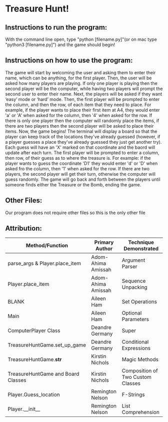 # Treasure Hunt!

## Instructions to run the program:

With the command line open, type "python [filename.py]"(or on mac type "python3 [filename.py]") and the game should begin!

## Instructions on how to use the program:

The game will start by welcoming the user and asking them to enter their name, which can be anything, for the first player. Then, the user will be asked how many players are playing. If only one player is playing then the second player will be the computer, while having two players will prompt the second user to enter their name. Next, the players will be asked if they want ‘easy’ mode or ‘hard’ mode. Then, the first player will be prompted to enter the column, and then the row, of each item that they need to place. For example, if the player wants to place their first item at A4, they would enter 'a' or 'A' when asked for the column, then '4' when asked for the row. If there is only one player then the computer will randomly place the items, if there are two players then the second player will be asked to place their items. Now, the game begins! The terminal will display a board so that the player can keep track of the locations they've already guessed (however, if a player guesses a place they've already guessed they just get another try). Each guess will have an 'X' marked on that coordinate and the baord will update after each turn. The first player will be prompted to enter a column, then row, of their guess as to where the treasure is. For example: if the player wants to guess the coordinate 'D1' they would enter 'd' or 'D' when asked fro the column, then '1' when asked for the row. If there are two players, the second player will get their turn,  otherwise the computer will guess randomly. The game will go back and forth between the players until someone finds either the Treasure or the Bomb, ending the game.

## Other Files:

Our program does not require other files so this is the only other file
    
## Attribution: 

| Method/Function | Primary Author | Technique Demonstrated |
| --- | --- | --- |
| parse_args & Player.place_item | Adom-Ahima Amissah | Argument Parser |
| Player.place_item | Adom-Ahima Amissah | Sequence Unpacking |
| BLANK | Aileen Ham | Set Operations |
| Main | Aileen Ham | Optional Parameters |
| ComputerPlayer Class | Deandre Germany | Super |
| TreasureHuntGame.set_up_game | Deandre Germany | Conditional Expressions |
| TreasureHuntGame.__str__ | Kirstin Nichols | Magic Methods |
| TreasureHuntGame and Board Classes | Kirstin Nichols | Composition of Two Custom Classes |
| Player.Guess_location | Remington Nelson | F-Strings |
| Player.\_\_init\_\_ | Remington Nelson | List Comprehension |